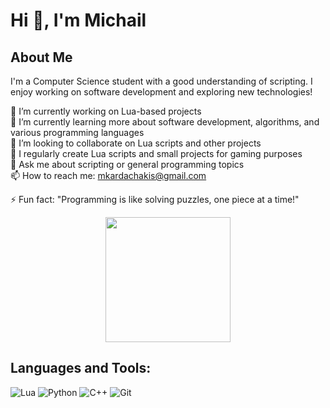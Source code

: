 # Hi 👋, I'm Michail  
## About Me

I'm a Computer Science student with a good understanding of scripting. I enjoy working on software development and exploring new technologies!

🔭 I’m currently working on Lua-based projects  
🌱 I’m currently learning more about software development, algorithms, and various programming languages  
👯 I’m looking to collaborate on Lua scripts and other projects     
📝 I regularly create Lua scripts and small projects for gaming purposes  
💬 Ask me about scripting or general programming topics  
📫 How to reach me: mkardachakis@gmail.com

⚡ Fun fact: "Programming is like solving puzzles, one piece at a time!"  
<div id="header" align="center">
  <img src="https://media2.giphy.com/media/v1.Y2lkPTc5MGI3NjExdHlsdWg5NWkzY290OHNtbzgxdGhtaDBkNWt0MHNqYmlwbW5wMXUyeiZlcD12MV9pbnRlcm5hbF9naWZfYnlfaWQmY3Q9ZQ/Kfl09udXYhbjajJwEt/giphy.webp" width="200"/>
</div>

## Languages and Tools:
![Lua](https://img.shields.io/badge/Lua-blue)
![Python](https://img.shields.io/badge/Python-yellow)
![C++](https://img.shields.io/badge/C++-blue)
![Git](https://img.shields.io/badge/Git-orange)

